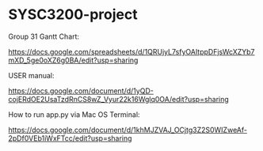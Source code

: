 # SYSC3200-project

Group 31 Gantt Chart:

https://docs.google.com/spreadsheets/d/1QRUjyL7sfyOAItppDFjsWcXZYb7mXD_5ge0oXZ6g0BA/edit?usp=sharing


USER manual:

https://docs.google.com/document/d/1yQD-cojERdOE2UsaTzdRnCS8wZ_Vyur22k16Wglq0OA/edit?usp=sharing


How to run app.py via Mac OS Terminal:

https://docs.google.com/document/d/1khMJZVAJ_OCjtg3Z2S0WIZweAf-2pDf0VEb1iWxFTcc/edit?usp=sharing


